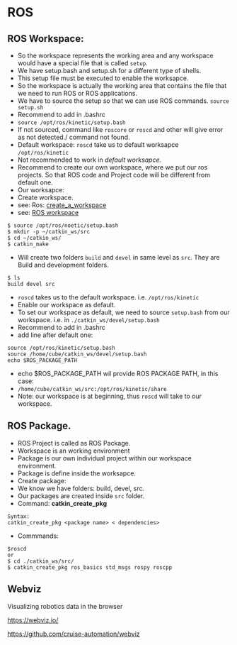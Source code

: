 # ROS

## ROS Workspace: 
* So the workspace represents the working area and any workspace would have a special file that is called `setup`.
* We have setup.bash and setup.sh for a different type of shells.
* This setup file must be executed to enable the worksapce.
* So the workspace is actually the working area that contains the file that we need to run ROS or ROS applications.
* We have to source the setup so that we can use ROS commands. `source setup.sh`
* Recommend to add in .bashrc
* `source /opt/ros/kinetic/setup.bash`
* If not sourced, command like `roscore` or `roscd` and other will give error as not detected./ command not found.
* Default workspace: `roscd` take us to default worksapce `/opt/ros/kinetic`
* Not recommended to work in *default worksapce*.
* Recommend to create our own workspace, where we put our ros projects. So that ROS code and Project code will be different from default one.
* Our worksapce: 
* Create workspace. 
* see: Ros: [create_a_workspace](http://wiki.ros.org/catkin/Tutorials/create_a_workspace)
* see: [ROS workspace](http://wiki.ros.org/catkin/workspaces)
```
$ source /opt/ros/noetic/setup.bash
$ mkdir -p ~/catkin_ws/src
$ cd ~/catkin_ws/
$ catkin_make
```
* Will create two folders `build` and `devel` in same level as `src`. They are Build and development folders.
```
$ ls
build devel src
```
* `roscd` takes us to the default workspace. i.e.  `/opt/ros/kinetic`
* Enable our workspace as default.
* To set our workspace as default, we need to source `setup.bash` from our workspace. i.e. in `./catkin_ws/devel/setup.bash`
* Recommend to add in .bashrc
* add line after default one:
```
source /opt/ros/kinetic/setup.bash
source /home/cube/catkin_ws/devel/setup.bash
echo $ROS_PACKAGE_PATH
```
* echo $ROS_PACKAGE_PATH wil provide ROS PACKAGE PATH, in this case:
* `/home/cube/catkin_ws/src:/opt/ros/kinetic/share`
* Note: our workspace is at beginning, thus `roscd` will take to our workspace.

## ROS Package.
* ROS Project is called as ROS Package.
* Workspace is an working environment
* Package is our own individual project within our workspace environment.
* Package is define inside the worksapce.
* Create package:
* We know we have folders: build, devel, src.
* Our packages are created inside `src` folder.
* Command: **catkin_create_pkg**
```
Syntax:
catkin_create_pkg <package name> < dependencies>
```
* Commmands:
```
$roscd
or
$ cd ./catkin_ws/src/
$ catkin_create_pkg ros_basics std_msgs rospy roscpp

```

## Webviz

Visualizing robotics data in the browser

https://webviz.io/

https://github.com/cruise-automation/webviz

